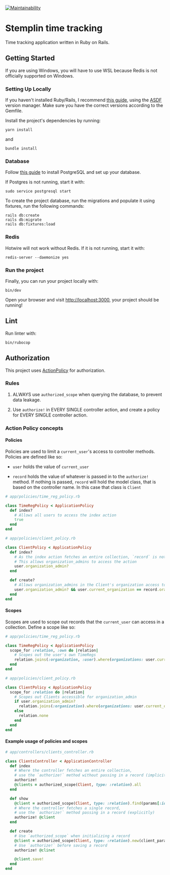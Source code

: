 [![Maintainability](https://api.codeclimate.com/v1/badges/193cb743bd02e45896a7/maintainability)](https://codeclimate.com/github/rubynor/reap/maintainability)

# Stemplin time tracking
Time tracking application written in Ruby on Rails.

## Getting Started
If you are using Windows, you will have to use WSL because Redis is not officially supported on Windows.

### Setting Up Locally
If you haven't installed Ruby/Rails, I recommend [this guide](https://gorails.com/setup/windows/11#overview), using the [ASDF](https://asdf-vm.com/) version manager. Make sure you have the correct versions according to the Gemfile.

Install the project's dependencies by running:

```shell
yarn install
```
and


```shell
bundle install
```

### Database
Follow [this guide](https://www.theodinproject.com/lessons/ruby-on-rails-installing-postgresql) to install PostgreSQL and set up your database.

If Postgres is not running, start it with:

```shell
sudo service postgresql start
```

To create the project database, run the migrations and populate it using fixtures, run the following commands:

```shell
rails db:create
rails db:migrate
rails db:fixtures:load
```

### Redis
Hotwire will not work without Redis. If it is not running, start it with:

```shell
redis-server --daemonize yes
```

### Run the project
Finally, you can run your project locally with:

```shell
bin/dev
```

Open your browser and visit <http://localhost:3000>, your project should be running!


## Lint

Run linter with:

```shell
bin/rubocop
```

## Authorization
This project uses [ActionPolicy](https://github.com/palkan/action_policy) for authorization.

### Rules
1. ALWAYS use `authorized_scope` when querying the database, to prevent data leakage.

2. Use `authorize!` in EVERY SINGLE controller action, and create a policy for EVERY SINGLE controller action.

### Action Policy concepts
#### Policies
Policies are used to limit a `current_user`'s access to controller methods.
Policies are defined like so:

- `user` holds the value of `current_user`

- `record` holds the value of whatever is passed in to the `authorize!` method.
If nothing is passed, `record` will hold the model class, that is based on the controller name.
In this case that class is `Client`
```ruby
# app/policies/time_reg_policy.rb

class TimeRegPolicy < ApplicationPolicy
  def index?
    # Allows all users to access the index action
    true
  end
end
```
```ruby
# app/policies/client_policy.rb

class ClientPolicy < ApplicationPolicy
  def index?
    # As the index action fetches an entire collection, `record` is not relevant
    # This allows organization_admins to access the action
    user.organization_admin?
  end

  def create?
    # Allows organization_admins in the Client's organization access to the action
    user.organization_admin? && user.current_organization == record.oragnization
  end
end
```
#### Scopes
Scopes are used to scope out records that the `current_user` can access in a collection.
Define a scope like so:
```ruby
# app/policies/time_reg_policy.rb

class TimeRegPolicy < ApplicationPolicy
  scope_for :relation, :own do |relation|
    # Scopes out the user's own TimeRegs
    relation.joins(:organization, :user).where(organizations: user.current_organization, user: user).distinct
  end
end
```
```ruby
# app/policies/client_policy.rb

class ClientPolicy < ApplicationPolicy
  scope_for :relation do |relation|
    # Scopes out Clients accessible for organization_admin
    if user.organization_admin?
      relation.joins(:organization).where(organizations: user.current_organization).distinct
    else
      relation.none
    end
  end
end
```
#### Example usage of policies and scopes

```ruby
# app/controllers/clients_controller.rb

class ClientsController < ApplicationController
  def index
    # Where the controller fetches an entire collection, 
    # use the `authorize!` method without passing in a record (implicitly)
    authorize!
    @clients = authorized_scope(Client, type: :relation).all
  end

  def show
    @client = authorized_scope(Client, type: :relation).find(params[:id])
    # Where the controller fetches a single record,
    # use the `authorize!` method passing in a record (explicitly)
    authorize! @client
  end

  def create
    # Use `authorized_scope` when initializing a record
    @client = authorized_scope(Client, type: :relation).new(client_params)
    # Use `authorize!` before saving a record
    authorize! @clinet

    @client.save!
  end
end
```
